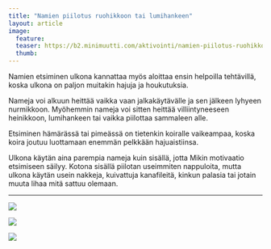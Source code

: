 ```yaml
---
title: "Namien piilotus ruohikkoon tai lumihankeen"
layout: article
image:
  feature:
  teaser: https://b2.minimuutti.com/aktivointi/namien-piilotus-ruohikkoon-tai-lumihankeen/DSC23956-245px.jpg
  thumb:
---
```


Namien etsiminen ulkona kannattaa myös aloittaa ensin helpoilla tehtävillä, koska ulkona on paljon muitakin hajuja ja houkutuksia.

Nameja voi alkuun heittää vaikka vaan jalkakäytävälle ja sen jälkeen lyhyeen nurmikkoon. Myöhemmin nameja voi sitten heittää villiintyneeseen heinikkoon, lumihankeen tai vaikka piilottaa sammaleen alle.

Etsiminen hämärässä tai pimeässä on tietenkin koiralle vaikeampaa, koska koira joutuu luottamaan enemmän pelkkään hajuaistiinsa.

Ulkona käytän aina parempia nameja kuin sisällä, jotta Mikin motivaatio etsimiseen säilyy. Kotona sisällä piilotan useimmiten nappuloita, mutta ulkona käytän usein nakkeja, kuivattuja kanafileitä, kinkun palasia tai jotain muuta lihaa mitä sattuu olemaan.

---

![](https://b2.minimuutti.com/aktivointi/namien-piilotus-ruohikkoon-tai-lumihankeen/DSC23956_2-800px.jpg)

![](https://b2.minimuutti.com/aktivointi/namien-piilotus-ruohikkoon-tai-lumihankeen/DSC23983_2-800px.jpg)

![](https://b2.minimuutti.com/aktivointi/namien-piilotus-ruohikkoon-tai-lumihankeen/DSC27428_2-800px.jpg)
